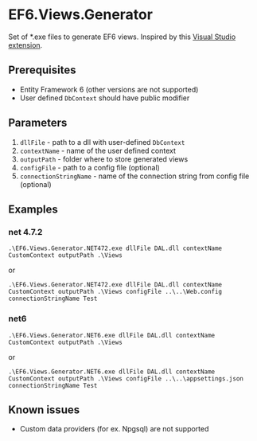# EF6.Views.Generator

Set of *.exe files to generate EF6 views. Inspired by this [Visual Studio extension](https://github.com/ErikEJ/EntityFramework6PowerTools).

## Prerequisites

* Entity Framework 6 (other versions are not supported)
* User defined `DbContext` should have public modifier

## Parameters

1. `dllFile` - path to a dll with user-defined `DbContext`
2. `contextName` - name of the user defined context
3. `outputPath` - folder where to store generated views
4. `configFile` - path to a config file (optional)
5. `connectionStringName` - name of the connection string from config file (optional)

## Examples
### net 4.7.2
```
.\EF6.Views.Generator.NET472.exe dllFile DAL.dll contextName CustomContext outputPath .\Views
```
or
```
.\EF6.Views.Generator.NET472.exe dllFile DAL.dll contextName CustomContext outputPath .\Views configFile ..\..\Web.config connectionStringName Test
```
### net6
```
.\EF6.Views.Generator.NET6.exe dllFile DAL.dll contextName CustomContext outputPath .\Views
```
or
```
.\EF6.Views.Generator.NET6.exe dllFile DAL.dll contextName CustomContext outputPath .\Views configFile ..\..\appsettings.json connectionStringName Test
```

## Known issues

* Custom data providers (for ex. Npgsql) are not supported